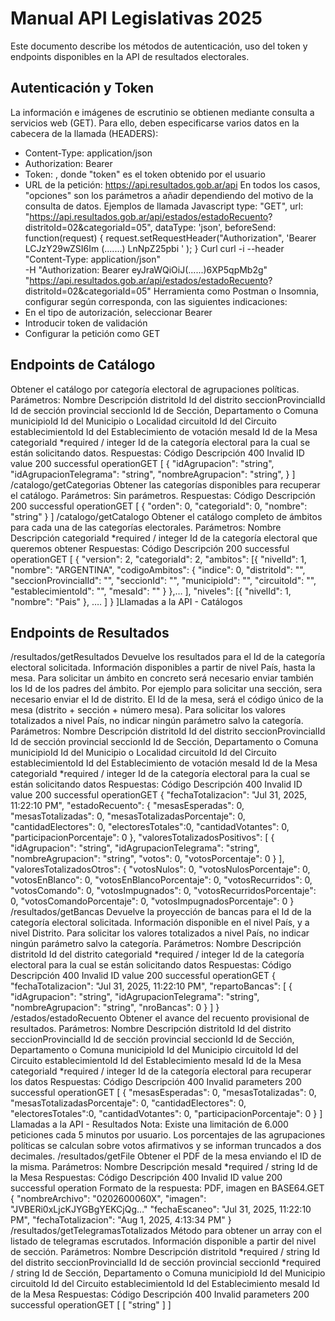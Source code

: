 # Manual API Legislativas 2025

Este documento describe los métodos de autenticación, uso del token y endpoints disponibles en la API de resultados electorales.

## Autenticación y Token
La información e imágenes de escrutinio se obtienen mediante consulta a servicios web (GET). Para ello, deben especificarse varios datos en la cabecera de la llamada (HEADERS):
- Content-Type: application/json
- Authorization: Bearer
- Token: <token>, donde "token" es el token obtenido por el usuario
- URL de la petición:
https://api.resultados.gob.ar/api<opciones> En todos los casos, "opciones" son los parámetros a añadir dependiendo del motivo de la consulta de datos.
Ejemplos de llamada
Javascript
type: "GET",
url: "https://api.resultados.gob.ar/api/estados/estadoRecuento?
distritoId=02&categoriaId=05",
dataType: 'json',
beforeSend: function(request) {
request.setRequestHeader("Authorization", 'Bearer LCJzY29wZSI6Im (.......)
LnNpZ25pbi ' );
}
Curl
curl -i --header "Content-Type: application/json" \
-H "Authorization: Bearer eyJraWQiOiJ(......)6XP5qpMb2g"
"https://api.resultados.gob.ar/api/estados/estadoRecuento?
distritoId=02&categoriaId=05"
Herramienta como Postman o Insomnia, configurar según corresponda, con las siguientes indicaciones:
- En el tipo de autorización, seleccionar Bearer
- Introducir token de validación
- Configurar la petición como GET

## Endpoints de Catálogo
Obtener el catálogo por categoría electoral de agrupaciones políticas.
Parámetros:
Nombre Descripción
distritoId Id del distrito
seccionProvincialId Id de sección provincial
seccionId Id de Sección, Departamento o Comuna
municipioId Id del Municipio o Localidad
circuitoId Id del Circuito
establecimientoId Id del Establecimiento de votación
mesaId Id de la Mesa
categoriaId *required / integer Id de la categoría electoral para la cual se están solicitando datos.
Respuestas:
Código Descripción
400 Invalid ID value
200 successful operationGET
[ { "idAgrupacion": "string", "idAgrupacionTelegrama": "string", "nombreAgrupacion": "string", }
] /catalogo/getCategorias
Obtener las categorías disponibles para recuperar el catálogo.
Parámetros:
Sin parámetros.
Respuestas:
Código Descripción
200 successful operationGET
[ { "orden": 0, "categoriaId": 0, "nombre": "string" }
] /catalogo/getCatalogo
Obtener el catálogo completo de ámbitos para cada una de las categorías electorales.
Parámetros:
Nombre Descripción
categoriaId *required / integer Id de la categoría electoral que queremos obtener
Respuestas:
Código Descripción
200 successful operationGET
[ { "version": 2, "categoriaId": 2, "ambitos": [{ "nivelId": 1, "nombre": "ARGENTINA", "codigoAmbitos": { "indice": 0, "distritoId": "", "seccionProvincialId": "", "seccionId": "", "municipioId": "", "circuitoId": "", "establecimientoId": "", "mesaId": "" } },…
], "niveles": [{ "nivelId": 1, "nombre": "Pais" }, …. ]
}
]Llamadas a la API - Catálogos

## Endpoints de Resultados
/resultados/getResultados
Devuelve los resultados para el Id de la categoría electoral solicitada. Información disponibles a partir de nivel País, hasta la mesa. Para solicitar un ámbito en concreto será necesario enviar también los Id de los padres del ámbito. Por ejemplo para solicitar una sección, sera necesario enviar el Id de distrito. El Id de la mesa, será el código único de la mesa (distrito + sección + número mesa). Para solicitar los valores totalizados a nivel País, no indicar ningún parámetro salvo la categoría.
Parámetros:
Nombre Descripción
distritoId Id del distrito
seccionProvincialId Id de sección provincial
seccionId Id de Sección, Departamento o Comuna
municipioId Id del Municipio o Localidad
circuitoId Id del Circuito
establecimientoId Id del Establecimiento de votación
mesaId Id de la Mesa
categoriaId *required / integer Id de la categoría electoral para la cual se están solicitando datos
Respuestas:
Código Descripción
400 Invalid ID value
200 successful operationGET
{ "fechaTotalizacion": "Jul 31, 2025, 11:22:10 PM", "estadoRecuento": { "mesasEsperadas": 0, "mesasTotalizadas": 0, "mesasTotalizadasPorcentaje": 0, "cantidadElectores": 0, "electoresTotales":0, "cantidadVotantes": 0, "participacionPorcentaje": 0 }, "valoresTotalizadosPositivos": [ { "idAgrupacion": "string", "idAgrupacionTelegrama": "string", "nombreAgrupacion": "string", "votos": 0, "votosPorcentaje": 0 } ], "valoresTotalizadosOtros": { "votosNulos": 0, "votosNulosPorcentaje": 0, "votosEnBlanco": 0, "votosEnBlancoPorcentaje": 0, "votosRecurridos": 0, "votosComando": 0, "votosImpugnados": 0, "votosRecurridosPorcentaje": 0, "votosComandoPorcentaje": 0, "votosImpugnadosPorcentaje": 0 } /resultados/getBancas
Devuelve la proyección de bancas para el Id de la categoría electoral solicitada. Información disponible en el nivel País, y a nivel Distrito. Para solicitar los valores totalizados a nivel País, no indicar ningún parámetro salvo la categoría.
Parámetros:
Nombre Descripción
distritoId Id del distrito
categoriaId *required / integer Id de la categoría electoral para la cual se están solicitando datos
Respuestas:
Código Descripción
400 Invalid ID value
200 successful operationGET
{ "fechaTotalizacion": "Jul 31, 2025, 11:22:10 PM", "repartoBancas": [ { "idAgrupacion": "string", "idAgrupacionTelegrama": "string", "nombreAgrupacion": "string", "nroBancas": 0 } ]
} /estados/estadoRecuento
Obtener el avance del recuento provisional de resultados.
Parámetros:
Nombre Descripción
distritoId Id del distrito
seccionProvincialId Id de sección provincial
seccionId Id de Sección, Departamento o Comuna
municipioId Id del Municipio
circuitoId Id del Circuito
establecimientoId Id del Establecimiento
mesaId Id de la Mesa
categoriaId *required / integer Id de la categoría electoral para recuperar los datos
Respuestas:
Código Descripción
400 Invalid parameters
200 successful operationGET
[ { "mesasEsperadas": 0, "mesasTotalizadas": 0, "mesasTotalizadasPorcentaje": 0, "cantidadElectores": 0, "electoresTotales":0, "cantidadVotantes": 0, "participacionPorcentaje": 0 }
] Llamadas a la API - Resultados
Nota: Existe una limitación de 6.000 peticiones cada 5 minutos por usuario.
Los porcentajes de las agrupaciones políticas se calculan sobre votos afirmativos y se informan truncados a dos decimales. /resultados/getFile
Obtener el PDF de la mesa enviando el ID de la misma.
Parámetros:
Nombre Descripción
mesaId *required / string Id de la Mesa
Respuestas:
Código Descripción
400 Invalid ID value
200 successful operation
Formato de la respuesta: PDF, imagen en BASE64.GET
{ "nombreArchivo": "0202600060X", "imagen": "JVBERi0xLjcKJYGBgYEKCjQg…" "fechaEscaneo": "Jul 31, 2025, 11:22:10 PM", "fechaTotalizacion": "Aug 1, 2025, 4:13:34 PM"
} /resultados/getTelegramasTotalizados
Método para obtener un array con el listado de telegramas escrutados. Información disponible a partir del nivel de sección.
Parámetros:
Nombre Descripción
distritoId *required / string Id del distrito
seccionProvincialId Id de sección provincial
seccionId *required / string Id de Sección, Departamento o Comuna
municipioId Id del Municipio
circuitoId Id del Circuito
establecimientoId Id del Establecimiento
mesaId Id de la Mesa
Respuestas:
Código Descripción
400 Invalid parameters
200 successful operationGET
[ [ "string" ]
]


